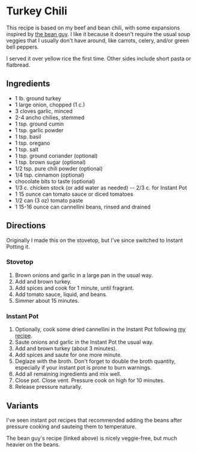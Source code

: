 # Turkey Chili

This recipe is based on my beef and bean chili, with some expansions inspired by [the bean guy](https://www.dadcooksdinner.com/instant-pot-quick-turkey-chili-with-canned-beans/).  I like it because it doesn't require the usual soup veggies that I usually don't have around, like carrots, celery, and/or green bell peppers.

I served it over yellow rice the first time.  Other sides include short pasta or flatbread.

## Ingredients

* 1 lb. ground turkey
* 1 large onion, chopped (1 c.)
* 3 cloves garlic, minced
* 2-4 ancho chilies, stemmed
* 1 tsp. ground cumin
* 1 tsp. garlic powder
* 1 tsp. basil
* 1 tsp. oregano
* 1 tsp. salt
* 1 tsp. ground coriander (optional)
* 1 tsp. brown sugar (optional)
* 1/2 tsp. pure chili powder (optional)
* 1/4 tsp. cinnamon (optional)
* chocolate bits to taste (optional)
* 1/3 c. chicken stock (or add water as needed) -- 2/3 c. for Instant Pot
* 1 15 ounce can tomato sauce or diced tomatoes
* 1/2 can (3 oz) tomato paste 
* 1 15-16 ounce can cannellini beans, rinsed and drained

## Directions

Originally I made this on the stovetop, but I've since switched to Instant Potting it.

### Stovetop 

1. Brown onions and garlic in a large pan in the usual way.
2. Add and brown turkey.
3. Add spices and cook for 1 minute, until fragrant.
4. Add tomato sauce, liquid, and beans.
5. Simmer about 15 minutes.

### Instant Pot

1. Optionally, cook some dried cannellini in the Instant Pot following [my recipe](../vegetables/ipCannellini.md).
2. Saute onions and garlic in the Instant Pot the usual way.
3. Add and brown turkey (about 3 minutes).
4. Add spices and saute for one more minute.
5. Deglaze with the broth.  Don't forget to double the broth quantity, especially if your instant pot is prone to burn warnings.
6. Add all remaining ingredients and mix well.
7. Close pot.  Close vent.  Pressure cook on high for 10 minutes.
8. Release pressure naturally.

## Variants

I've seen instant pot recipes that recommended adding the beans after pressure cooking and sauteing them to temperature.

The bean guy's recipe (linked above) is nicely veggie-free, but much heavier on the beans.
